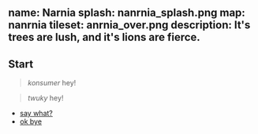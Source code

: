 name: Narnia
splash: nanrnia_splash.png
map: nanrnia
tileset: anrnia_over.png
description: It's trees are lush, and it's lions are fierce.
---

## Start

> *konsumer* hey!

> *twuky* hey!

- [say what?](#start)
- [ok bye](END)